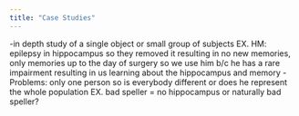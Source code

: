 ```yaml
---
title: "Case Studies"
---
```

-in depth study of a single object or small group of subjects
EX. HM: epilepsy in hippocampus so they removed it resulting in no new memories, only memories up to the day of surgery so we use him b/c he has a rare impairment resulting in us learning about the hippocampus and memory
-Problems: only one person so is everybody different or does he represent the whole population
EX. bad speller = no hippocampus or naturally bad speller?

